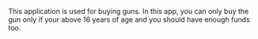 
This application is used for buying guns.
In this app, you can only buy the gun only if your above 16 years of age
and you should have enough funds too.
